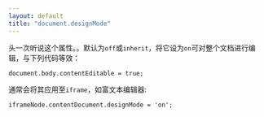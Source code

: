 ```yaml
---
layout: default
title: "document.designMode"
---
```


头一次听说这个属性。。默认为`off`或`inherit`，将它设为`on`可对整个文档进行编辑，与下列代码等效：

    document.body.contentEditable = true;

通常会将其应用至`iframe`，如富文本编辑器:

    iframeNode.contentDocument.designMode = 'on';
